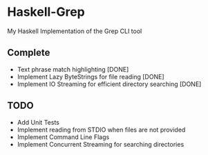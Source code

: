 # Haskell-Grep
My Haskell Implementation of the Grep CLI tool

## Complete
* Text phrase match highlighting [DONE]
* Implement Lazy ByteStrings for file reading  [DONE]
* Implement IO Streaming for efficient directory searching [DONE]

## TODO
* Add Unit Tests
* Implement reading from STDIO when files are not provided
* Implement Command Line Flags
* Implement Concurrent Streaming for searching directories
